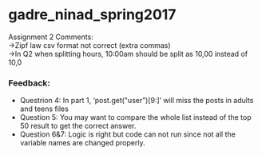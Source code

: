 # gadre_ninad_spring2017
Assignment 2 Comments: </br>
->Zipf law csv format not correct (extra commas)</br>
->In Q2 when splitting hours, 10:00am should be split as 10,00 instead of 10,0</br>
### Feedback:
- Questrion 4: In part 1, ‘post.get("user”)[9:]’ will miss the posts in adults and teens files
- Question 5: You may want to compare the whole list instead of the top 50 result to get the correct answer.
- Question 6&7: Logic is right but code can not run since not all the variable names are changed properly.
